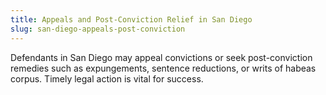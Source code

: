 ```yaml
---
title: Appeals and Post-Conviction Relief in San Diego
slug: san-diego-appeals-post-conviction
---
```


Defendants in San Diego may appeal convictions or seek post-conviction remedies such as expungements, sentence reductions, or writs of habeas corpus. Timely legal action is vital for success.